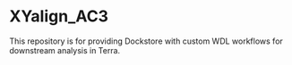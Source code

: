# XYalign_AC3

This repository is for providing Dockstore with custom WDL workflows for downstream analysis in Terra.
